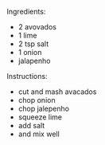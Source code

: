 Ingredients:
- 2 avovados
- 1 lime
- 2 tsp salt
- 1 onion
- jalapenho

Instructions:
- cut and mash avacados
- chop onion
- chop jalepenho
- squeeze lime
- add salt
- and mix well


